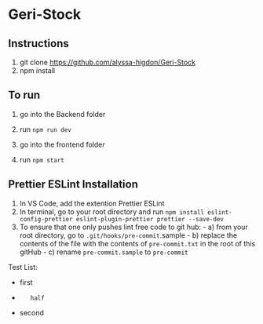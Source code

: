 # Geri-Stock

## Instructions
1) git clone https://github.com/alyssa-higdon/Geri-Stock
2) npm install

## To run
1) go into the Backend folder
2) run ```npm run dev```

3) go into the frontend folder
4) run ```npm start```


## Prettier ESLint Installation
1) In VS Code, add the extention Prettier ESLint
2) In terminal, go to your root directory and run ```npm install eslint-config-prettier eslint-plugin-prettier prettier --save-dev```
3) To ensure that one only pushes lint free code to git hub:
        - a) from your root directory, go to ```.git/hooks/pre-commit```.sample
        - b) replace the contents of the file with the contents of ```pre-commit.txt``` in the root of this gitHub
        - c) rename ```pre-commit.sample``` to ```pre-commit```


Test List:
- first
-        half
- second
